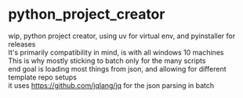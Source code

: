 # python_project_creator
 
wip, python project creator, using uv for virtual env, and pyinstaller for releases\
It's primarily compatibility in mind, is with all windows 10 machines\
This is why mostly sticking to batch only for the many scripts\
end goal is loading most things from json, and allowing for different template repo setups\
it uses https://github.com/jqlang/jq for the json parsing in batch
